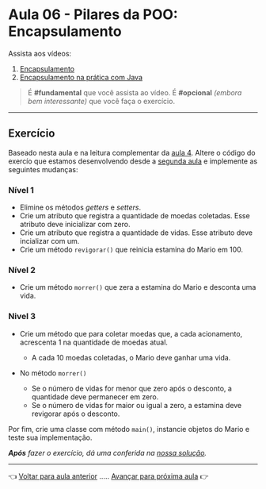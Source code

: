 # Aula 06 - Pilares da POO: Encapsulamento

Assista aos vídeos: 

  1. [Encapsulamento](https://youtu.be/1wYRGFXpVlg?t=46)
  1. [Encapsulamento na prática com Java](https://youtu.be/x4JfzV0Wb5w?t=34)

> É **#fundamental** que você assista ao vídeo. É **#opcional** _(embora bem interessante)_ que você faça o exercício.

---

## Exercício

Baseado nesta aula e na leitura complementar da [aula 4](../aula04/aula.md). Altere o código do exercío que estamos desenvolvendo desde a [segunda aula](../aula02/resolucao.md) e implemente as seguintes mudanças:

### Nível 1
* Elimine os métodos _getters_ e _setters_.
* Crie um atributo que registra a quantidade de moedas coletadas. Esse atributo deve inicializar com zero.
* Crie um atributo que registra a quantidade de vidas. Esse atributo deve incializar com um.
* Crie um método `revigorar()` que reinicia estamina do Mario em 100.

### Nível 2
* Crie um método `morrer()` que zera a estamina do Mario e desconta uma vida.

### Nivel 3
* Crie um método que para coletar moedas que, a cada acionamento, acrescenta 1 na quantidade de moedas atual.
  * A cada 10 moedas coletadas, o Mario deve ganhar uma vida.

* No método `morrer()`
  * Se o número de vidas for menor que zero após o desconto, a quantidade deve permanecer em zero.
  * Se o número de vidas for maior ou igual a zero, a estamina deve revigorar após o desconto.

Por fim, crie uma classe com método `main()`, instancie objetos do Mario e teste sua implementação.

_**Após** fazer o exercício, dá uma conferida na [nossa solução](resolucao.md)._

---

👈 [Voltar para aula anterior](../aula05/aula.md) ..... [Avançar para próxima aula](../aula07/aula.md) 👉    
